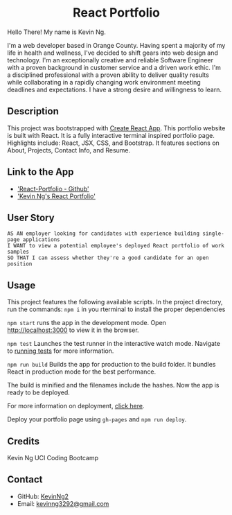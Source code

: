 <h1 align="center"> React Portfolio </h1>

Hello There! My name is Kevin Ng.

I'm a web developer based in Orange County. Having spent a majority of my life in health and wellness, I've decided to shift gears into web design and technology. I'm an exceptionally creative and reliable Software Engineer with a proven background in customer service and a driven work ethic. I'm a disciplined professional with a proven ability to deliver quality results while collaborating in a rapidly changing work environment meeting deadlines and expectations. I have a strong desire and willingness to learn.

## Description
This project was bootstrapped with [Create React App](https://github.com/facebook/create-react-app). This portfolio website is built with React. It is a fully interactive terminal inspired portfolio page. Highlights include: React, JSX, CSS, and Bootstrap. It features sections on About, Projects, Contact Info, and Resume.

## Link to the App
* ['React-Portfolio - Github'](https://github.com/KevinNg2/)
* ['Kevin Ng's React Portfolio']()

<!-- screenshot and gif -->

## User Story

```
AS AN employer looking for candidates with experience building single-page applications
I WANT to view a potential employee's deployed React portfolio of work samples
SO THAT I can assess whether they're a good candidate for an open position
```

## Usage
This project features the following available scripts. 
In the project directory, run the commands:
`npm i` in you rterminal to install the proper dependencies 

`npm start` runs the app in the development mode. Open [http://localhost:3000](http://localhost:3000) to view it in the browser.

`npm test` Launches the test runner in the interactive watch mode. Navigate to [running tests](https://facebook.github.io/create-react-app/docs/running-tests) for more information.
 
 `npm run build` Builds the app for production to the build folder. It bundles React in production mode for the best performance.

The build is minified and the filenames include the hashes. Now the app is ready to be deployed. 

For more information on deployment, [click here](https://facebook.github.io/create-react-app/docs/deployment).

Deploy your portfolio page using `gh-pages` and `npm run deploy`.

## Credits
Kevin Ng UCI Coding Bootcamp

## Contact
- GitHub: [KevinNg2](https://github.com/KevinNg2)
- Email: [kevinng3292@gmail.com](mailto:kevinng3292@gmail.com)

